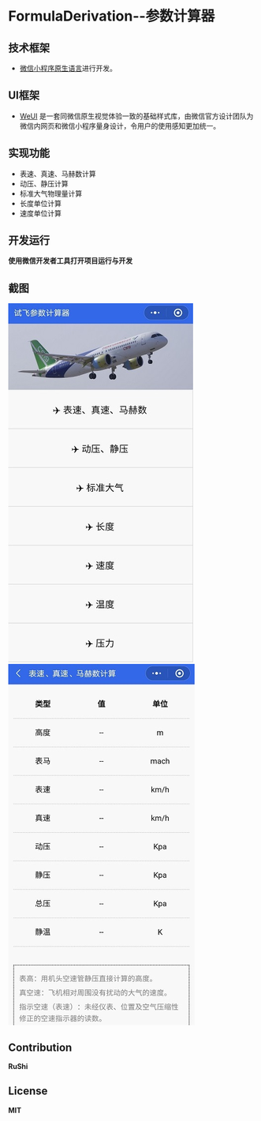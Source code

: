 
# FormulaDerivation--参数计算器

## 技术框架
* [微信小程序原生语言](https://developers.weixin.qq.com/miniprogram/dev/framework/)进行开发。

## UI框架
* [WeUI](https://weui.io/)
是一套同微信原生视觉体验一致的基础样式库，由微信官方设计团队为微信内网页和微信小程序量身设计，令用户的使用感知更加统一。

## 实现功能
* 表速、真速、马赫数计算
* 动压、静压计算
* 标准大气物理量计算
* 长度单位计算
* 速度单位计算

## 开发运行

<b>使用微信开发者工具打开项目运行与开发<b>

## 截图
![p1](./image/jt1.jpg)
![p2](./image/jt2.jpg)

## Contribution
RuShi

## License
MIT
